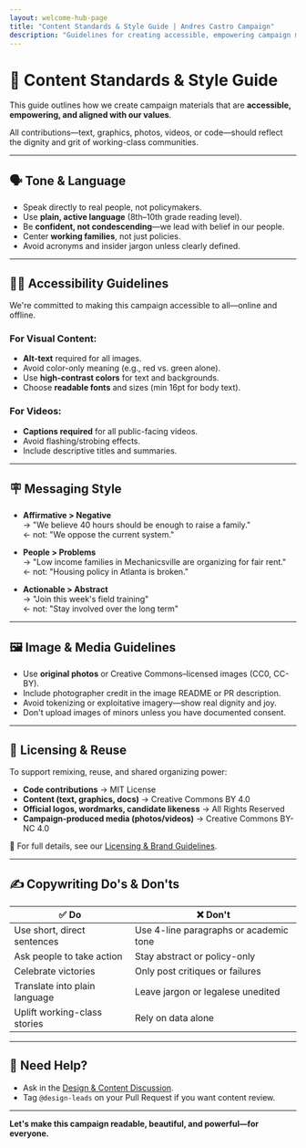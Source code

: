 ```yaml
---
layout: welcome-hub-page
title: "Content Standards & Style Guide | Andres Castro Campaign"
description: "Guidelines for creating accessible, empowering campaign materials that reflect the dignity and grit of working-class communities. Plain language and accessibility standards."
---
```


# 🎨 Content Standards & Style Guide

This guide outlines how we create campaign materials that are **accessible, empowering, and aligned with our values**.

All contributions—text, graphics, photos, videos, or code—should reflect the dignity and grit of working-class communities.

---

## 🗣️ Tone & Language

- Speak directly to real people, not policymakers.
- Use **plain, active language** (8th–10th grade reading level).
- Be **confident, not condescending**—we lead with belief in our people.
- Center **working families**, not just policies.
- Avoid acronyms and insider jargon unless clearly defined.

---

## 🧑‍🦽 Accessibility Guidelines

We're committed to making this campaign accessible to all—online and offline.

### For Visual Content:
- **Alt-text** required for all images.
- Avoid color-only meaning (e.g., red vs. green alone).
- Use **high-contrast colors** for text and backgrounds.
- Choose **readable fonts** and sizes (min 16pt for body text).

### For Videos:
- **Captions required** for all public-facing videos.
- Avoid flashing/strobing effects.
- Include descriptive titles and summaries.

---

## 🪧 Messaging Style

- **Affirmative > Negative**  
  → "We believe 40 hours should be enough to raise a family."  
  ← not: "We oppose the current system."

- **People > Problems**  
  → "Low income families in Mechanicsville are organizing for fair rent."  
  ← not: "Housing policy in Atlanta is broken."

- **Actionable > Abstract**  
  → "Join this week's field training"  
  ← not: "Stay involved over the long term"

---

## 🖼️ Image & Media Guidelines

- Use **original photos** or Creative Commons–licensed images (CC0, CC-BY).
- Include photographer credit in the image README or PR description.
- Avoid tokenizing or exploitative imagery—show real dignity and joy.
- Don't upload images of minors unless you have documented consent.

---

## 📄 Licensing & Reuse

To support remixing, reuse, and shared organizing power:

- **Code contributions** → MIT License  
- **Content (text, graphics, docs)** → Creative Commons BY 4.0  
- **Official logos, wordmarks, candidate likeness** → All Rights Reserved  
- **Campaign-produced media (photos/videos)** → Creative Commons BY-NC 4.0

📘 For full details, see our [Licensing & Brand Guidelines](./licensing-and-brand.md).

---

## ✍️ Copywriting Do's & Don'ts

| ✅ Do | ❌ Don't |
|------|----------|
| Use short, direct sentences | Use 4-line paragraphs or academic tone |
| Ask people to take action | Stay abstract or policy-only |
| Celebrate victories | Only post critiques or failures |
| Translate into plain language | Leave jargon or legalese unedited |
| Uplift working-class stories | Rely on data alone |

---

## 🧭 Need Help?

- Ask in the [Design & Content Discussion](https://github.com/CastroForGeorgia/campaign/discussions/categories/help-desk).
- Tag `@design-leads` on your Pull Request if you want content review.

---

**Let's make this campaign readable, beautiful, and powerful—for everyone.**
